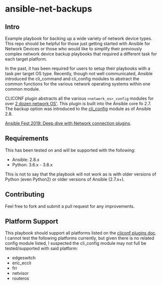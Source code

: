 # ansible-net-backups

## Intro

Example playbook for backing up a wide variety of network device types.  This repo should be helpful for those just getting started with Ansible for Network Devices or those who would like to simplify their previously complex network device backup playbooks that required a different task for each target platform.

In the past, it has been required for users to setup their playbooks with a task per target OS type.  Recently, though not well communicated, Ansible introduced the cli_command and cli_config modules to abstract the common functions for the various network operating systems within one common module.

CLICONF plugin abstracts all the various `<network_os>_config` modules for over [2 dozen network OS'](https://docs.ansible.com/ansible/latest/plugins/cliconf.html).  This plugin is built into the Ansible core fo 2.7.  The backup option was introduced to the [cli_config](https://docs.ansible.com/ansible/modules/cli_config_module.html) module as of Ansible 2.8.

[Ansible Fest 2019: Deep dive with Network connection plugins](https://www.ansible.com/hubfs//AnsibleFest%20ATL%20Slide%20Decks/Deep%20dive%20with%20network%20connection%20plugins%20-%20AnsibleFest%202019.pdf).

## Requirements

This has been tested on and will be supported with the following:

* Ansible: 2.8.x
* Python: 3.6.x - 3.8.x

This is not to say that the playbook will not work as is with older versions of Python (even Python2) or older versions of Ansible (2.7.x+).

## Contributing

Feel free to fork and submit a pull request for any improvements.

## Platform Support

This playbook should support all platforms listed on the [cliconf plugins doc](https://docs.ansible.com/ansible/latest/plugins/cliconf.html).  I cannot test the following platforms currently, but given there is no related config module listed, I suspected the cli_config module may not full be tested/supported with said platform:

* edgeswitch
* eric_eccli
* frr
* netvisor
* routeros
